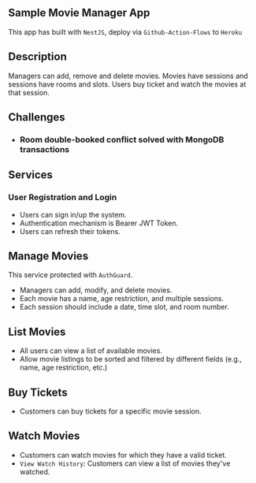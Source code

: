 ## Sample Movie Manager App

This app has built with ```NestJS```,
deploy via ```Github-Action-Flows``` to ```Heroku```

## Description

Managers can add, remove and delete movies.
Movies have sessions and sessions have rooms and slots.
Users buy ticket and watch the movies at that session.

## Challenges
- ### Room double-booked conflict solved with MongoDB transactions

## Services

### User Registration and Login

- Users can sign in/up the system. 
- Authentication mechanism is Bearer JWT Token.
- Users can refresh their tokens.

## Manage Movies

This service protected with ```AuthGuard```.

- Managers can add, modify, and delete movies.
- Each movie has a
  name, age restriction, and multiple sessions.
- Each session should include a date, time
  slot, and room number.
 
## List Movies
- All users can view a list of available movies.
- Allow movie listings to be sorted and filtered by different fields (e.g., name, age
  restriction, etc.)

## Buy Tickets
- Customers can buy tickets for a specific movie session.

## Watch Movies
- Customers can watch movies for which they have a valid ticket.
- ```View Watch History```: Customers can view a list of movies they've watched.


